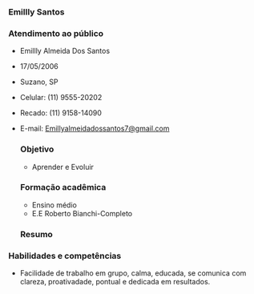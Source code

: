 ### Emillly Santos

   ### Atendimento ao público
   
- Emillly Almeida Dos Santos   
- 17/05/2006
- Suzano, SP
- Celular: (11) 9555-20202
- Recado:  (11) 9158-14090
- E-mail:  Emillyalmeidadossantos7@gmail.com

  ### Objetivo

  - Aprender e Evoluir

  ### Formação acadêmica

  - Ensino médio
  - E.E Roberto Bianchi-Completo

  ### Resumo 
### Habilidades e competências
  - Facilidade de trabalho em grupo, calma, educada, se comunica com clareza, proativadade, pontual e dedicada em resultados. 
